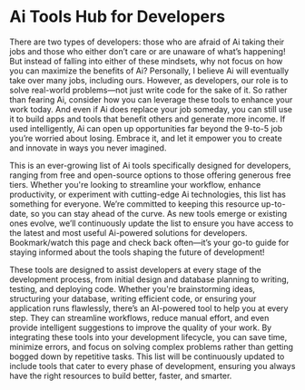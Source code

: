 # Ai Tools Hub for Developers

There are two types of developers: those who are afraid of Ai taking their jobs and those who either don’t care or are unaware of what’s happening! But instead of falling into either of these mindsets, why not focus on how you can maximize the benefits of Ai? Personally, I believe Ai will eventually take over many jobs, including ours. However, as developers, our role is to solve real-world problems—not just write code for the sake of it. So rather than fearing Ai, consider how you can leverage these tools to enhance your work today. And even if Ai does replace your job someday, you can still use it to build apps and tools that benefit others and generate more income. If used intelligently, Ai can open up opportunities far beyond the 9-to-5 job you’re worried about losing. Embrace it, and let it empower you to create and innovate in ways you never imagined.

This is an ever-growing list of Ai tools specifically designed for developers, ranging from free and open-source options to those offering generous free tiers. Whether you're looking to streamline your workflow, enhance productivity, or experiment with cutting-edge Ai technologies, this list has something for everyone. We’re committed to keeping this resource up-to-date, so you can stay ahead of the curve. As new tools emerge or existing ones evolve, we’ll continuously update the list to ensure you have access to the latest and most useful Ai-powered solutions for developers. Bookmark/watch this page and check back often—it’s your go-to guide for staying informed about the tools shaping the future of development!

These tools are designed to assist developers at every stage of the development process, from initial design and database planning to writing, testing, and deploying code. Whether you're brainstorming ideas, structuring your database, writing efficient code, or ensuring your application runs flawlessly, there’s an AI-powered tool to help you at every step. They can streamline workflows, reduce manual effort, and even provide intelligent suggestions to improve the quality of your work. By integrating these tools into your development lifecycle, you can save time, minimize errors, and focus on solving complex problems rather than getting bogged down by repetitive tasks. This list will be continuously updated to include tools that cater to every phase of development, ensuring you always have the right resources to build better, faster, and smarter.
